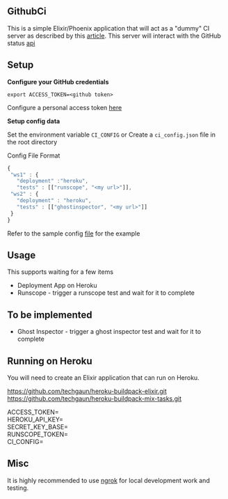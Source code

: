 ## GithubCi

This is a simple Elixir/Phoenix application that will act as a "dummy" CI server as described by this [article](https://developer.github.com/guides/building-a-ci-server/).  This server will interact with the GitHub status [api](https://developer.github.com/v3/repos/statuses/)

## Setup

__Configure your GitHub credentials__

```
export ACCESS_TOKEN=<github token>
```

Configure a personal access token [here](https://github.com/settings/tokens)

__Setup config data__

Set the environment variable ```CI_CONFIG``` or Create a ```ci_config.json``` file in the root directory

Config File Format

```javascript
{
 "ws1" : {
   "deployment" :"heroku", 
   "tests" : [["runscope", "<my url>"]],
 "ws2" : {
   "deployment" : "heroku",
   "tests" : [["ghostinspector", "<my url>"]]
 }
}
```

Refer to the sample config [file](ci_config_sample.json) for the example

## Usage

This supports waiting for a few items

* Deployment App on Heroku
* Runscope - trigger a runscope test and wait for it to complete

## To be implemented

* Ghost Inspector - trigger a ghost inspector test and wait for it to complete

## Running on Heroku

You will need to create an Elixir application that can run on Heroku.

https://github.com/techgaun/heroku-buildpack-elixir.git    
https://github.com/techgaun/heroku-buildpack-mix-tasks.git    

ACCESS_TOKEN=<github token>    
HEROKU_API_KEY=<heroku api key>    
SECRET_KEY_BASE=<secret key for Phoenix>    
RUNSCOPE_TOKEN=<runscope token>    
CI_CONFIG=<URI encoded ci_config.json file>    

## Misc

It is highly recommended to use [ngrok](https://ngrok.com/) for local development work and testing.
